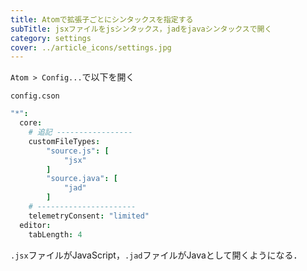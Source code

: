 ```yaml
---
title: Atomで拡張子ごとにシンタックスを指定する
subTitle: jsxファイルをjsシンタックス，jadをjavaシンタックスで開く
category: settings
cover: ../article_icons/settings.jpg
---
```


`Atom > Config...`で以下を開く

`config.cson`
```coffeescript
"*":
  core:
    # 追記 -----------------
    customFileTypes:
        "source.js": [
            "jsx"
        ]
        "source.java": [
            "jad"
        ]
    # ----------------------
    telemetryConsent: "limited"
  editor:
    tabLength: 4
```

`.jsx`ファイルがJavaScript，`.jad`ファイルがJavaとして開くようになる．
